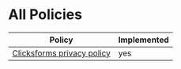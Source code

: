 # All Policies

| Policy | Implemented |
| --- | --- |
| [Clicksforms privacy policy](clicksforms) | yes |
